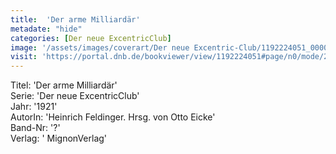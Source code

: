 ```yaml
---
title:  'Der arme Milliardär'
metadate: "hide"
categories: [Der neue ExcentricClub]
image: '/assets/images/coverart/Der neue Excentric-Club/1192224051_00000010.jpg'
visit: 'https://portal.dnb.de/bookviewer/view/1192224051#page/n0/mode/2up'
---
```

Titel: 'Der arme Milliardär' <br>
Serie: 'Der neue ExcentricClub' <br>
Jahr: '1921' <br>
AutorIn: 'Heinrich Feldinger. Hrsg. von Otto Eicke' <br>
Band-Nr: '?' <br>
Verlag: ' MignonVerlag'